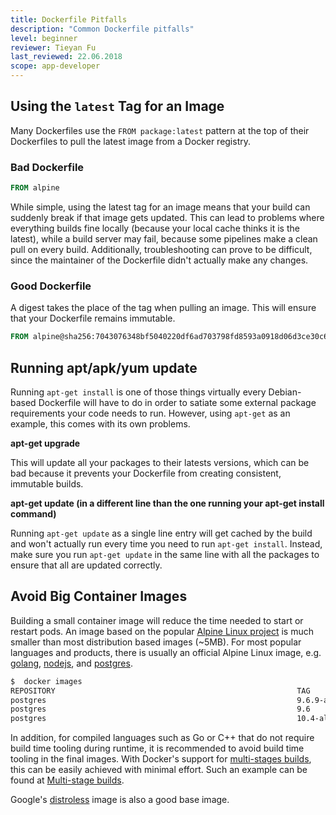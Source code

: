 ```yaml
---
title: Dockerfile Pitfalls
description: "Common Dockerfile pitfalls"
level: beginner
reviewer: Tieyan Fu
last_reviewed: 22.06.2018
scope: app-developer
---
```



## Using the `latest` Tag for an Image
Many Dockerfiles use the `FROM package:latest` pattern at the top of their Dockerfiles to pull the latest image from a Docker registry. 

### Bad Dockerfile

```Dockerfile
FROM alpine
```

While simple, using the latest tag for an image means that your build can suddenly break if that image gets updated. This can lead to problems where everything builds fine locally (because your local cache thinks it is the latest), while a build server may fail, because some pipelines make a clean pull on every build. Additionally, troubleshooting can prove to be difficult, since the maintainer of the Dockerfile didn't actually make any changes.

### Good Dockerfile
A digest takes the place of the tag when pulling an image. This will ensure that your Dockerfile remains immutable.

```Dockerfile
FROM alpine@sha256:7043076348bf5040220df6ad703798fd8593a0918d06d3ce30c6c93be117e430
```

## Running apt/apk/yum update
Running `apt-get install` is one of those things virtually every Debian-based Dockerfile will have to do in order to satiate some external package requirements your code needs to run. However, using `apt-get` as an example, this comes with its own problems.

**apt-get upgrade**

This will update all your packages to their latests versions, which can be bad because it prevents your Dockerfile from creating consistent, immutable builds.

**apt-get update (in a different line than the one running your apt-get install command)**


Running `apt-get update` as a single line entry will get cached by the build and won't actually run every time you need to run `apt-get install`. Instead, make sure you run `apt-get update` in the same line with all the packages to ensure that all are updated correctly.


## Avoid Big Container Images
Building a small container image will reduce the time needed to start or restart pods. An image based on the popular [Alpine Linux project](http://alpinelinux.org/) is much smaller than most distribution based images (~5MB).  For most popular languages and products, there is usually an official Alpine Linux image, e.g. [golang](https://hub.docker.com/_/golang/), [nodejs](https://hub.docker.com/_/node/), and [postgres](https://hub.docker.com/_/postgres/).

```bash
$  docker images
REPOSITORY                                                      TAG                     IMAGE ID            CREATED             SIZE
postgres                                                        9.6.9-alpine            6583932564f8        13 days ago         39.26 MB
postgres                                                        9.6                     d92dad241eff        13 days ago         235.4 MB
postgres                                                        10.4-alpine             93797b0f31f4        13 days ago         39.56 MB
```

In addition, for compiled languages such as Go or C++ that do not require build time tooling during runtime, it is recommended to avoid build time tooling in the final images. With Docker's support for [multi-stages builds](https://docs.docker.com/engine/userguide/eng-image/multistage-build/), this can be easily achieved with minimal effort. Such an example can be found at [Multi-stage builds](https://docs.docker.com/develop/develop-images/multistage-build/#name-your-build-stages). 

Google's [distroless](https://github.com/GoogleContainerTools/distroless) image is also a good base image.
